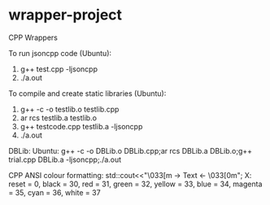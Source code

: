 # wrapper-project
CPP Wrappers

To run jsoncpp code
(Ubuntu):  
1) g++ test.cpp -ljsoncpp   
2) ./a.out


To compile and create static libraries
(Ubuntu):  
1) g++ -c -o testlib.o testlib.cpp  
2) ar rcs testlib.a testlib.o  
3) g++ testcode.cpp testlib.a -ljsoncpp
4) ./a.out  

DBLib:
Ubuntu: g++ -c -o DBLib.o DBLib.cpp;ar rcs DBLib.a DBLib.o;g++ trial.cpp DBLib.a -ljsoncpp;./a.out

CPP ANSI colour formatting:
std::cout<<"\033[<X>m -> Text <- \033[0m";
X: reset = 0, black = 30, red = 31, green = 32, yellow = 33, blue = 34, magenta = 35, cyan = 36, white = 37